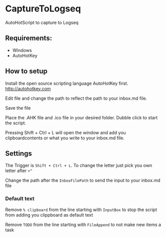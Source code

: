 # CaptureToLogseq
AutoHotScript to capture to Logseq

## Requirements:

- Windows
- AutoHotKey

## How to setup

Install the open source scripting language AutoHotKey first. http://autohotkey.com

Edit file and change the path to reflect the path to your inbox.md file.

Save the file

Place the .AHK file and .ico file in your desired folder. Dubble click to start the script.

Pressing Shift + Ctrl + L will open the window and add you clipboardcontents or what you write to your inbox.md file.

## Settings

The Trigger is `Shift + Ctrl + L`. To change the letter just pick you own letter after `+^`

Change the path after the `InboxFilePath` to send the input to your inbox.md file

### Default text

Remove `% clipboard` from the line starting with `InputBox` to stop the script from adding you clippboard as default text

Remove `TODO` from the line starting with `FileAppend` to not make new items a task


